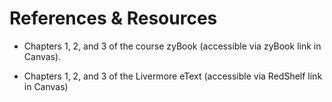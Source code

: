 # References & Resources

- Chapters 1, 2, and 3 of the course zyBook (accessible via zyBook link in
  Canvas).

- Chapters 1, 2, and 3 of the Livermore eText (accessible via RedShelf link in
  Canvas)


